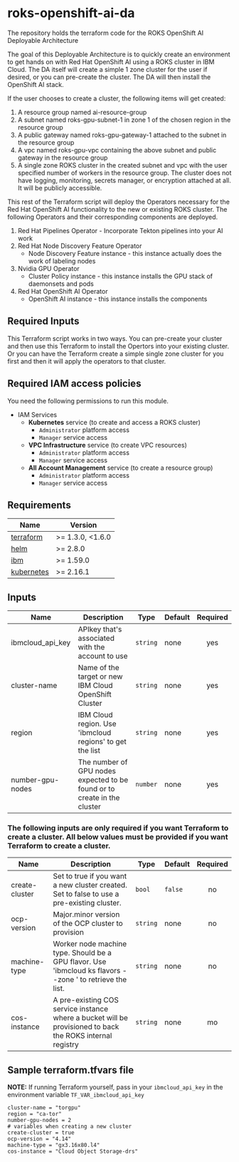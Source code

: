 # roks-openshift-ai-da
The repository holds the terraform code for the ROKS OpenShift AI Deployable Architecture

The goal of this Deployable Architecture is to quickly create an environment to get hands on with Red Hat OpenShift AI using a ROKS cluster in IBM Cloud. The DA itself will create a simple 1 zone cluster for the user if desired, or you can pre-create the cluster. The DA will then install the OpenShift AI stack.

If the user chooses to create a cluster, the following items will get created:
1. A resource group named ai-resource-group
2. A subnet named roks-gpu-subnet-1 in zone 1 of the chosen region in the resource group
3. A public gateway named roks-gpu-gateway-1 attached to the subnet in the resource group
4. A vpc named roks-gpu-vpc containing the above subnet and public gateway in the resource group
5. A single zone ROKS cluster in the created subnet and vpc with the user specified number of workers in the resource group. The cluster does not have logging, monitoring, secrets manager, or encryption attached at all. It will be publicly accessible.

This rest of the Terraform script will deploy the Operators necessary for the Red Hat OpenShift AI functionality to the new or existing ROKS cluster. The following Operators and their corresponding components are deployed.

1. Red Hat Pipelines Operator - Incorporate Tekton pipelines into your AI work
2. Red Hat Node Discovery Feature Operator
    - Node Discovery Feature instance - this instance actually does the work of labeling nodes
3. Nvidia GPU Operator
    - Cluster Policy instance - this instance installs the GPU stack of daemonsets and pods
4. Red Hat OpenShift AI Operator
    - OpenShift AI instance - this instance installs the components

## Required Inputs
This Terraform script works in two ways. You can pre-create your cluster and then use this Terraform to install the Opertors into your existing cluster. Or you can have the Terraform create a simple single zone cluster for you first and then it will apply the operators to that cluster.

## Required IAM access policies
You need the following permissions to run this module.

- IAM Services
  - **Kubernetes** service (to create and access a ROKS cluster)
      - `Administrator` platform access
      - `Manager` service access
  - **VPC Infrastructure** service (to create VPC resources)
      - `Administrator` platform access
      - `Manager` service access
  - **All Account Management** service (to create a resource group)
      - `Administrator` platform access
      - `Manager` service access

## Requirements

| Name | Version |
|------|---------|
| <a name="requirement_terraform"></a> [terraform](#requirement\_terraform) | >= 1.3.0, <1.6.0 |
| <a name="requirement_helm"></a> [helm](#requirement\_helm) | >= 2.8.0 |
| <a name="requirement_ibm"></a> [ibm](#requirement\_ibm) | >= 1.59.0 |
| <a name="requirement_kubernetes"></a> [kubernetes](#requirement\_kubernetes) | >= 2.16.1 |

## Inputs

| Name | Description | Type | Default | Required |
|------|-------------|------|---------|:--------:|
| ibmcloud_api_key | APIkey that's associated with the account to use | `string` | none | yes |
| cluster-name | Name of the target or new IBM Cloud OpenShift Cluster | `string` | none | yes |
| region | IBM Cloud region. Use 'ibmcloud regions' to get the list | `string` | none | yes |
| number-gpu-nodes | The number of GPU nodes expected to be found or to create in the cluster | `number` | none | yes |

### The following inputs are only required if you want Terraform to create a cluster. All below values must be provided if you want Terraform to create a cluster.

| Name | Description | Type | Default | Required |
|------|-------------|------|---------|:--------:|
| create-cluster | Set to true if you want a new cluster created. Set to false to use a pre-existing cluster. | `bool` | `false` | no |
| ocp-version | Major.minor version of the OCP cluster to provision | `string` | none | no |
| machine-type | Worker node machine type. Should be a GPU flavor. Use 'ibmcloud ks flavors --zone <zone>' to retrieve the list.| `string` | none | no |
| cos-instance | A pre-existing COS service instance where a bucket will be provisioned to back the ROKS internal registry | `string` | none | mo |

## Sample terraform.tfvars file

**NOTE:** If running Terraform yourself, pass in your `ibmcloud_api_key` in the environment variable `TF_VAR_ibmcloud_api_key`

```
cluster-name = "torgpu"
region = "ca-tor"
number-gpu-nodes = 2
# variables when creating a new cluster
create-cluster = true
ocp-version = "4.14"
machine-type = "gx3.16x80.l4"
cos-instance = "Cloud Object Storage-drs"
```



